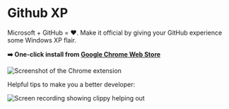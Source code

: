 # Github XP
Microsoft + GitHub = ❤️. Make it official by giving your GitHub experience some Windows XP flair.

**➡️ One-click install from [Google Chrome Web Store](https://chrome.google.com/webstore/detail/ipjbabcpngaonjaedhpfodmjaklmdfdo/)**

![Screenshot of the Chrome extension](https://raw.githubusercontent.com/martenbjork/github-xp/master/screenshot.jpg)

Helpful tips to make you a better developer:

![Screen recording showing clippy helping out](https://raw.githubusercontent.com/martenbjork/github-xp/master/recording.gif)
